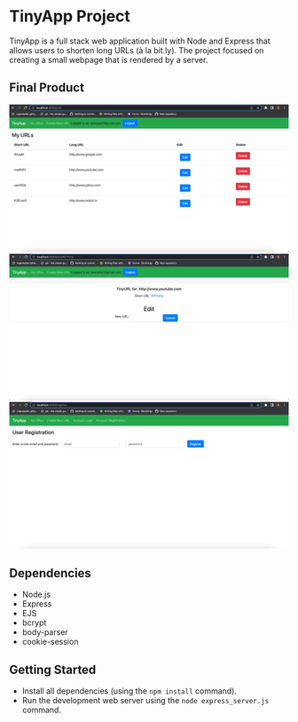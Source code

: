 # TinyApp Project

TinyApp is a full stack web application built with Node and Express that allows users to shorten long URLs (à la bit.ly). The project focused on creating a small webpage that is rendered by a server. 

## Final Product

!["The homepage of TinyApp where the user's URLs are displayed."](https://github.com/NoahPalin/tinyapp/blob/master/docs/urls-page.png)
!["The edit screen where a user can edit a previously created URL."](https://github.com/NoahPalin/tinyapp/blob/master/docs/edit-page.png)
!["The page where a user can register for TinyApp."](https://github.com/NoahPalin/tinyapp/blob/master/docs/register-page.png)

## Dependencies

- Node.js
- Express
- EJS
- bcrypt
- body-parser
- cookie-session


## Getting Started

- Install all dependencies (using the `npm install` command).
- Run the development web server using the `node express_server.js` command.